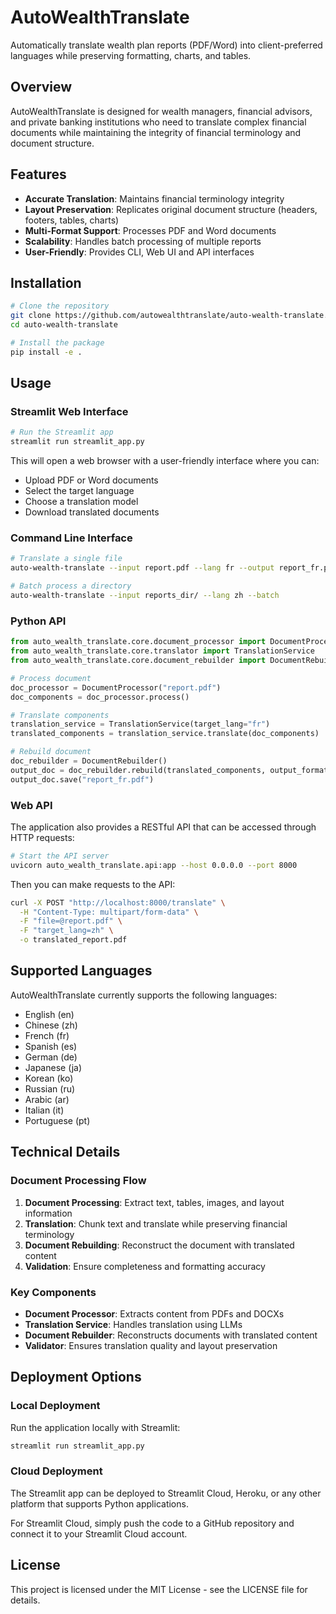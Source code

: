 # AutoWealthTranslate

Automatically translate wealth plan reports (PDF/Word) into client-preferred languages while preserving formatting, charts, and tables.

## Overview

AutoWealthTranslate is designed for wealth managers, financial advisors, and private banking institutions who need to translate complex financial documents while maintaining the integrity of financial terminology and document structure.

## Features

- **Accurate Translation**: Maintains financial terminology integrity
- **Layout Preservation**: Replicates original document structure (headers, footers, tables, charts)
- **Multi-Format Support**: Processes PDF and Word documents
- **Scalability**: Handles batch processing of multiple reports
- **User-Friendly**: Provides CLI, Web UI and API interfaces

## Installation

```bash
# Clone the repository
git clone https://github.com/autowealthtranslate/auto-wealth-translate.git
cd auto-wealth-translate

# Install the package
pip install -e .
```

## Usage

### Streamlit Web Interface

```bash
# Run the Streamlit app
streamlit run streamlit_app.py
```

This will open a web browser with a user-friendly interface where you can:
- Upload PDF or Word documents
- Select the target language
- Choose a translation model
- Download translated documents

### Command Line Interface

```bash
# Translate a single file
auto-wealth-translate --input report.pdf --lang fr --output report_fr.pdf

# Batch process a directory
auto-wealth-translate --input reports_dir/ --lang zh --batch
```

### Python API

```python
from auto_wealth_translate.core.document_processor import DocumentProcessor
from auto_wealth_translate.core.translator import TranslationService
from auto_wealth_translate.core.document_rebuilder import DocumentRebuilder

# Process document
doc_processor = DocumentProcessor("report.pdf")
doc_components = doc_processor.process()

# Translate components
translation_service = TranslationService(target_lang="fr")
translated_components = translation_service.translate(doc_components)

# Rebuild document
doc_rebuilder = DocumentRebuilder()
output_doc = doc_rebuilder.rebuild(translated_components, output_format="pdf")
output_doc.save("report_fr.pdf")
```

### Web API

The application also provides a RESTful API that can be accessed through HTTP requests:

```bash
# Start the API server
uvicorn auto_wealth_translate.api:app --host 0.0.0.0 --port 8000
```

Then you can make requests to the API:

```bash
curl -X POST "http://localhost:8000/translate" \
  -H "Content-Type: multipart/form-data" \
  -F "file=@report.pdf" \
  -F "target_lang=zh" \
  -o translated_report.pdf
```

## Supported Languages

AutoWealthTranslate currently supports the following languages:

- English (en)
- Chinese (zh)
- French (fr)
- Spanish (es)
- German (de)
- Japanese (ja)
- Korean (ko)
- Russian (ru)
- Arabic (ar)
- Italian (it)
- Portuguese (pt)

## Technical Details

### Document Processing Flow

1. **Document Processing**: Extract text, tables, images, and layout information
2. **Translation**: Chunk text and translate while preserving financial terminology
3. **Document Rebuilding**: Reconstruct the document with translated content
4. **Validation**: Ensure completeness and formatting accuracy

### Key Components

- **Document Processor**: Extracts content from PDFs and DOCXs
- **Translation Service**: Handles translation using LLMs
- **Document Rebuilder**: Reconstructs documents with translated content
- **Validator**: Ensures translation quality and layout preservation

## Deployment Options

### Local Deployment

Run the application locally with Streamlit:

```bash
streamlit run streamlit_app.py
```

### Cloud Deployment

The Streamlit app can be deployed to Streamlit Cloud, Heroku, or any other platform that supports Python applications.

For Streamlit Cloud, simply push the code to a GitHub repository and connect it to your Streamlit Cloud account.

## License

This project is licensed under the MIT License - see the LICENSE file for details.
